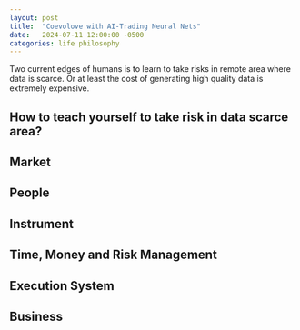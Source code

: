 ```yaml
---
layout: post
title:  "Coevolove with AI-Trading Neural Nets"
date:   2024-07-11 12:00:00 -0500
categories: life philosophy
---
```


Two current edges of humans is to learn to take risks in remote area where data
is scarce. Or at least the cost of generating high quality data is extremely expensive.

## How to teach yourself to take risk in data scarce area?

## Market

## People 

## Instrument

## Time, Money and Risk Management

## Execution System

## Business

